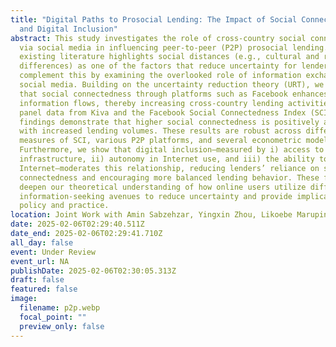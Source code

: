 ```yaml
---
title: "Digital Paths to Prosocial Lending: The Impact of Social Connectedness
  and Digital Inclusion"
abstract: This study investigates the role of cross-country social connectedness
  via social media in influencing peer-to-peer (P2P) prosocial lending. While
  existing literature highlights social distances (e.g., cultural and religious
  differences) as one of the factors that reduce uncertainty for lenders, we
  complement this by examining the overlooked role of information exchange on
  social media. Building on the uncertainty reduction theory (URT), we argue
  that social connectedness through platforms such as Facebook enhances
  information flows, thereby increasing cross-country lending activities. Using
  panel data from Kiva and the Facebook Social Connectedness Index (SCI), our
  findings demonstrate that higher social connectedness is positively associated
  with increased lending volumes. These results are robust across different
  measures of SCI, various P2P platforms, and several econometric models.
  Furthermore, we show that digital inclusion—measured by i) access to Internet
  infrastructure, ii) autonomy in Internet use, and iii) the ability to use the
  Internet—moderates this relationship, reducing lenders’ reliance on social
  connectedness and encouraging more balanced lending behavior. These findings
  deepen our theoretical understanding of how online users utilize different
  information-seeking avenues to reduce uncertainty and provide implications for
  policy and practice.
location: Joint Work with Amin Sabzehzar, Yingxin Zhou, Likoebe Maruping
date: 2025-02-06T02:29:40.511Z
date_end: 2025-02-06T02:29:41.710Z
all_day: false
event: Under Review
event_url: NA
publishDate: 2025-02-06T02:30:05.313Z
draft: false
featured: false
image:
  filename: p2p.webp
  focal_point: ""
  preview_only: false
---
```

